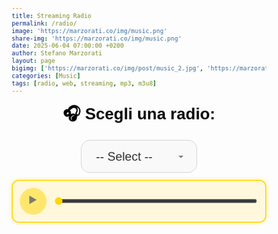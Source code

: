 ```yaml
---
title: Streaming Radio
permalink: /radio/
image: 'https://marzorati.co/img/music.png'
share-img: 'https://marzorati.co/img/music.png'
date: 2025-06-04 07:00:00 +0200
author: Stefano Marzorati
layout: page
bigimg: ['https://marzorati.co/img/post/music_2.jpg', 'https://marzorati.co/img/post/music_3.jpg']
categories: [Music]
tags: [radio, web, streaming, mp3, m3u8]
---
```


<style>
  .radio-wrapper {
    text-align: center;
    margin-bottom: 2em;
    font-family: sans-serif;
  }

  .radio-container {
    display: inline-flex;
    flex-direction: column;
    align-items: center;
  }

  #radio-select {
    padding: 0.75em 1.2em;
    font-size: 1.5rem;
    border: 1px solid #ccc;
    border-radius: 0.75em;
    background-color: #f9f9f9;
    color: #333;
    outline: none;
    appearance: none;
    background-image: url("data:image/svg+xml;utf8,<svg fill='gray' height='20' viewBox='0 0 24 24' width='20' xmlns='http://www.w3.org/2000/svg'><path d='M7 10l5 5 5-5z'/></svg>");
    background-repeat: no-repeat;
    background-position: right 0.8em center;
    background-size: 1em;
    transition: border 0.3s ease, box-shadow 0.3s ease;
    max-width: 230px;
    width: 100%;
    margin-top: 0.5em;
  }

  #radio-select:hover {
    border-color: #aaa;
  }

  #radio-select:focus {
    border-color: #4A90E2;
    box-shadow: 0 0 0 3px rgba(74, 144, 226, 0.2);
  }

  label[for="radio-select"] {
    font-weight: bold;
    font-size: 2rem;
    margin-bottom: 0.3em;
    color: black;
  }

  .custom-player {
    display: flex;
    align-items: center;
    justify-content: center;
    gap: 1em;
    background: #fff8dc;
    padding: 1em;
    border-radius: 1em;
    box-shadow: 0 0 10px rgba(255, 215, 0, 0.4);
    border: 2px solid #ffd700;
    margin-top: 1em;
  }

  #play-pause {
    background: #ffd700;
    color: black;
    font-size: 1.5em;
    border: none;
    border-radius: 50%;
    width: 2.5em;
    height: 2.5em;
    cursor: pointer;
    transition: background 0.3s;
  }

  #play-pause:hover:enabled {
    background: #ffec3d;
  }

  #play-pause:disabled {
    opacity: 0.5;
    cursor: not-allowed;
  }

  #progress {
    flex: 1;
    accent-color: #ffd700;
    height: 8px;
    border-radius: 5px;
    cursor: pointer;
  }

  #radio-notification {
    margin-top: 1em;
    font-weight: bold;
    font-size: 1.2rem;
    color: #333;
    display: none;
    transition: opacity 0.3s ease;
  }

  @media (max-width: 600px) {
    #radio-select {
      font-size: 2rem;
      padding: 1em;
    }

    label[for="radio-select"] {
      font-size: 1.5rem;
    }
  }
</style>

<div class="radio-wrapper">
  <div class="radio-container">
    <label for="radio-select">🎧 Scegli una radio:</label>
    <select id="radio-select">
      <option value="" disabled selected>-- Select --</option>
      <option value="https://streamcdnr14-4c4b867c89244861ac216426883d1ad0.msvdn.net/radiom2o/radiom2o/play1.m3u8">Radio M2O</option>
      <option value="https://22663.live.streamtheworld.com/TLPSTR13.mp3?dist=538_web">538 TOP 50</option>
      <option value="https://stream.technolovers.fm/gabber">Gabber</option>
      <option value="https://regiocast.streamabc.net/regc-90s90stechno2195701-mp3-192-2408420">90s 90s Techno</option>
      <option value="http://technoszene.stream.laut.fm/technoszene">Technoszene</option>
      <option value="https://streamcdnm1-4c4b867c89244861ac216426883d1ad0.msvdn.net/radiodeejay/radiodeejay/play1.m3u8">Radio DEEJAY</option>
      <option value="https://4c4b867c89244861ac216426883d1ad0.msvdn.net/radiodeejay30songs/radiodeejay30songs/play1.m3u8">30 Songs</option>
      <option value="https://smoothjazz.cdnstream1.com/2585_128.mp3">Smooth Jazz</option>
      <option value="https://nr8.newradio.it:19574/stream">70/80 Hits</option>
    </select>
    <p id="radio-notification"></p>
  </div>

  <div class="custom-player">
    <button id="play-pause" class="play" disabled>▶️</button>
    <input type="range" id="progress" value="0" min="0" max="100" step="1">
  </div>

  <audio id="audio-player" preload="auto"></audio>
</div>

<script src="https://cdn.jsdelivr.net/npm/hls.js@latest"></script>
<script>
  const player = document.getElementById('audio-player');
  const selector = document.getElementById('radio-select');
  const playPauseBtn = document.getElementById('play-pause');
  const progress = document.getElementById('progress');
  const notification = document.getElementById('radio-notification');

  let hlsInstance = null;
  let isPlaying = false;

  function playStream(url) {
    if (hlsInstance) {
      hlsInstance.destroy();
      hlsInstance = null;
    }

    if (url.includes('.m3u8')) {
      if (Hls.isSupported()) {
        hlsInstance = new Hls({
          maxBufferLength: 60,
          maxMaxBufferLength: 120,
          liveSyncDuration: 15,
          enableWorker: true,
        });

        hlsInstance.loadSource(url);
        hlsInstance.attachMedia(player);
        hlsInstance.on(Hls.Events.MANIFEST_PARSED, () => {
          player.play();
          playPauseBtn.disabled = false;
          playPauseBtn.textContent = '⏸️';
          isPlaying = true;
        });

        hlsInstance.on(Hls.Events.ERROR, function (event, data) {
          if (data.fatal) {
            switch (data.type) {
              case Hls.ErrorTypes.NETWORK_ERROR:
                console.warn("Errore di rete: riconnessione...");
                hlsInstance.startLoad();
                break;
              case Hls.ErrorTypes.MEDIA_ERROR:
                console.warn("Errore media: recovery...");
                hlsInstance.recoverMediaError();
                break;
              default:
                console.warn("Errore irreversibile: riavvio stream...");
                hlsInstance.destroy();
                player.src = '';
                break;
            }
          }
        });

      } else if (player.canPlayType('application/vnd.apple.mpegurl')) {
        player.src = url;
        player.addEventListener('loadedmetadata', () => {
          player.play();
          playPauseBtn.disabled = false;
          playPauseBtn.textContent = '⏸️';
          isPlaying = true;
        });
      } else {
        alert('Il tuo browser non supporta lo streaming HLS.');
      }
    } else {
      player.src = url;
      player.play();
      playPauseBtn.disabled = false;
      playPauseBtn.textContent = '⏸️';
      isPlaying = true;
    }
  }

  selector.addEventListener('change', () => {
    const url = selector.value;
    if (url) {
      playStream(url);

      const selectedOption = selector.options[selector.selectedIndex];
      notification.textContent = `🔊 In ascolto: ${selectedOption.text}`;
      notification.style.display = 'block';
      notification.style.opacity = '1';

      setTimeout(() => {
        notification.style.opacity = '0';
        setTimeout(() => {
          notification.style.display = 'none';
        }, 500);
      }, 6000);
    }
  });

  playPauseBtn.addEventListener('click', () => {
    if (player.paused) {
      player.play();
      playPauseBtn.textContent = '⏸️';
      isPlaying = true;
    } else {
      player.pause();
      playPauseBtn.textContent = '▶️';
      isPlaying = false;
    }
  });

  player.addEventListener('timeupdate', () => {
    if (!isNaN(player.duration)) {
      progress.value = (player.currentTime / player.duration) * 100;
    }
  });

  progress.addEventListener('input', () => {
    if (!isNaN(player.duration)) {
      player.currentTime = (progress.value / 100) * player.duration;
    }
  });
</script>
